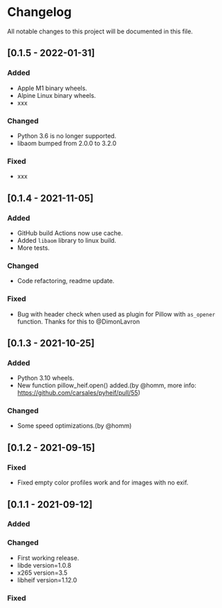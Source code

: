 # Changelog

All notable changes to this project will be documented in this file.

## [0.1.5 - 2022-01-31]

### Added

- Apple M1 binary wheels.
- Alpine Linux binary wheels.
- xxx 

### Changed

- Python 3.6 is no longer supported.
- libaom bumped from 2.0.0 to 3.2.0

### Fixed

- xxx

## [0.1.4 - 2021-11-05]

### Added

- GitHub build Actions now use cache.
- Added `libaom` library to linux build.
- More tests. 

### Changed

- Code refactoring, readme update.

### Fixed

- Bug with header check when used as plugin for Pillow with `as_opener` function. Thanks for this to @DimonLavron 

## [0.1.3 - 2021-10-25]

### Added

- Python 3.10 wheels.
- New function pillow_heif.open() added.(by @homm, more info: https://github.com/carsales/pyheif/pull/55)

### Changed

- Some speed optimizations.(by @homm)

## [0.1.2 - 2021-09-15]

### Fixed

- Fixed empty color profiles work and for images with no exif.

## [0.1.1 - 2021-09-12]

### Added

### Changed

- First working release.
- libde version=1.0.8
- x265 version=3.5
- libheif version=1.12.0

### Fixed
